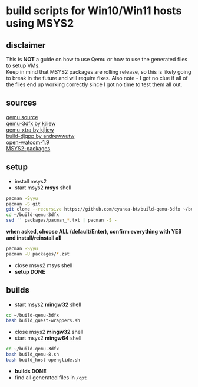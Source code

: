 # build scripts for Win10/Win11 hosts using MSYS2
## disclaimer
This is **NOT** a guide on how to use Qemu or how to use the generated files to setup VMs.  
Keep in mind that MSYS2 packages are rolling release, so this is likely going to break in the future and will require fixes.
Also note - I got no clue if all of the files end up working correctly since I got no time to test them all out.
## sources
[qemu source](https://www.qemu.org/)  
[qemu-3dfx by kjliew](https://github.com/kjliew/qemu-3dfx)  
[qemu-xtra by kjliew](https://github.com/kjliew/qemu-xtra)  
[build-djgpp by andrewwutw](https://github.com/andrewwutw/build-djgpp)  
[open-watcom-1.9](https://github.com/open-watcom/open-watcom-1.9)  
[MSYS2-packages](https://github.com/msys2/MSYS2-packages)
## setup
* install msys2
* start msys2 **msys** shell
```bash
pacman -Syyu
pacman -S git
git clone --recursive https://github.com/cyanea-bt/build-qemu-3dfx ~/build-qemu-3dfx
cd ~/build-qemu-3dfx
sed '' packages/pacman_*.txt | pacman -S -
```
**when asked, choose ALL (default/Enter), confirm everything with YES and install/reinstall all**
```bash
pacman -Syyu
pacman -U packages/*.zst
```
* close msys2 msys shell
* **setup DONE**
## builds
* start msys2 **mingw32** shell
```bash
cd ~/build-qemu-3dfx
bash build_guest-wrappers.sh
```
* close msys2 **mingw32** shell
* start msys2 **mingw64** shell
```bash
cd ~/build-qemu-3dfx
bash build_qemu-8.sh
bash build_host-openglide.sh
```
* **builds DONE**
* find all generated files in `/opt`